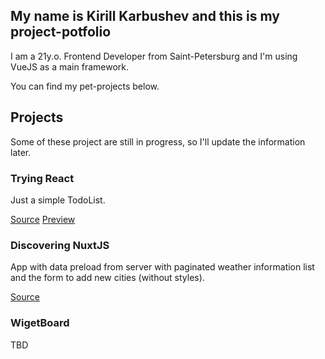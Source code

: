 ## My name is Kirill Karbushev and this is my project-potfolio

I am a 21y.o. Frontend Developer from Saint-Petersburg and I'm using VueJS as a main framework.

You can find my pet-projects below.

## Projects

Some of these project are still in progress, so I'll update the information later.

### Trying React

Just a simple TodoList.

[Source](https://github.com/KiriosK/TodoSite) [Preview](https://kiriosk-todolist.netlify.com)

### Discovering NuxtJS 

App with data preload from server with paginated weather information list and the form to add new cities (without styles).

[Source](https://github.com/KiriosK/WeatherList)

### WigetBoard

TBD
